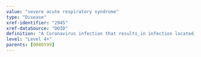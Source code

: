 ```yaml
---
value: "severe acute respiratory syndrome"
type: "Disease"
xref-identifier: "2945"
xref-dataSource: "DOID"
definition: "A Coronavirus infection that results_in infection located_in respiratory tract, has_material_basis_in SARS coronavirus (SARS-CoV), which is transmitted_by droplet spread of respiratory secretions, transmitted_by ingestion of contaminated food, or transmitted_by fomites. The infection has_symptom fever, has_symptom headache, has_symptom body aches, has_symptom dry cough, and has_symptom hypoxia."
level: "Level 4+"
parents: [0080599]
---
```

